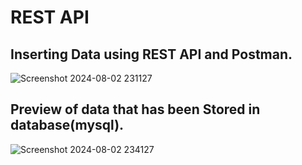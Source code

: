 # REST API
## Inserting Data using REST API and Postman.

![Screenshot 2024-08-02 231127](https://github.com/user-attachments/assets/7adae971-dd30-4e27-85d8-b7b6e898611a)

## Preview of data that has been Stored in database(mysql).

![Screenshot 2024-08-02 234127](https://github.com/user-attachments/assets/e2417f8f-517e-4a25-8555-76c824b13dad)
